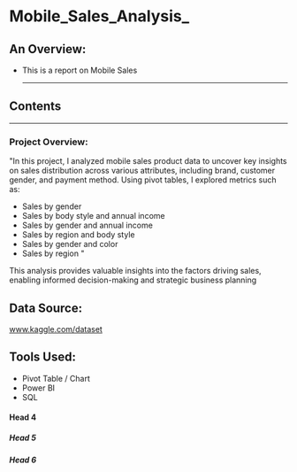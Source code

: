 # Mobile_Sales_Analysis_

## An Overview:
+ This is a report on Mobile Sales

  ---

## Contents

---
### Project Overview:
"In this project, I analyzed mobile sales product data to uncover key insights on sales distribution across various attributes, including brand, customer gender, and payment method. Using pivot tables, I explored metrics such as:

- Sales by gender
- Sales by body style and annual income
- Sales by gender and annual income
- Sales by region and body style
- Sales by gender and color
- Sales by region "

This analysis provides valuable insights into the factors driving sales, enabling informed decision-making and strategic business planning

## Data Source:
www.kaggle.com/dataset

## Tools Used:
+ Pivot Table / Chart
+ Power BI
+ SQL



#### Head 4

##### Head 5

##### Head 6
